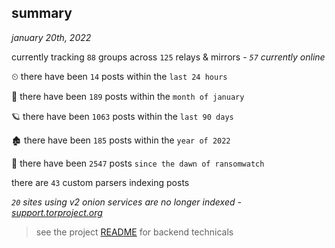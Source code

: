 
## summary
_january 20th, 2022_

currently tracking `88` groups across `125` relays & mirrors - _`57` currently online_

⏲ there have been `14` posts within the `last 24 hours`

🦈 there have been `189` posts within the `month of january`

🪐 there have been `1063` posts within the `last 90 days`

🏚 there have been `185` posts within the `year of 2022`

🦕 there have been `2547` posts `since the dawn of ransomwatch`

there are `43` custom parsers indexing posts

_`20` sites using v2 onion services are no longer indexed - [support.torproject.org](https://support.torproject.org/onionservices/v2-deprecation/)_

> see the project [README](https://github.com/thetanz/ransomwatch#ransomwatch--) for backend technicals
